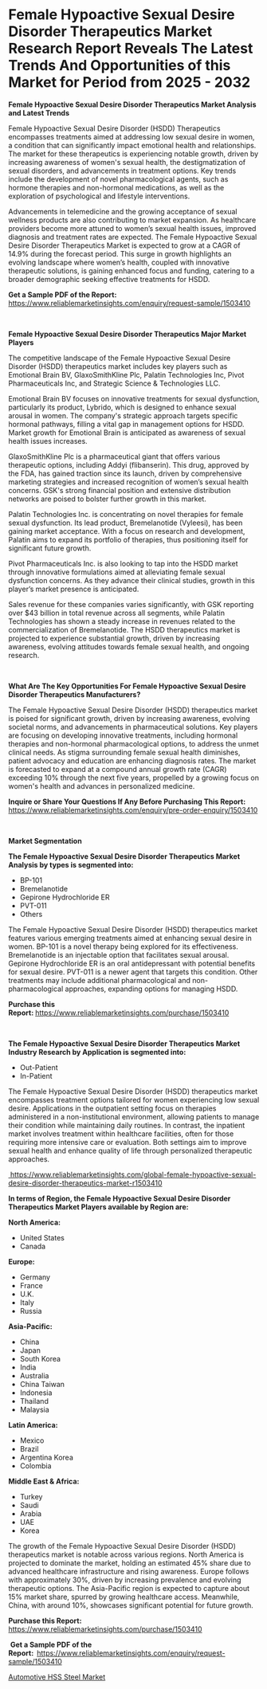 <p><h1>Female Hypoactive Sexual Desire Disorder Therapeutics Market Research Report Reveals The Latest Trends And Opportunities of this Market for Period from 2025 - 2032</h1></p><p><strong>Female Hypoactive Sexual Desire Disorder Therapeutics Market Analysis and Latest Trends</strong></p>
<p><p>Female Hypoactive Sexual Desire Disorder (HSDD) Therapeutics encompasses treatments aimed at addressing low sexual desire in women, a condition that can significantly impact emotional health and relationships. The market for these therapeutics is experiencing notable growth, driven by increasing awareness of women's sexual health, the destigmatization of sexual disorders, and advancements in treatment options. Key trends include the development of novel pharmacological agents, such as hormone therapies and non-hormonal medications, as well as the exploration of psychological and lifestyle interventions. </p><p>Advancements in telemedicine and the growing acceptance of sexual wellness products are also contributing to market expansion. As healthcare providers become more attuned to women’s sexual health issues, improved diagnosis and treatment rates are expected. The Female Hypoactive Sexual Desire Disorder Therapeutics Market is expected to grow at a CAGR of 14.9% during the forecast period. This surge in growth highlights an evolving landscape where women’s health, coupled with innovative therapeutic solutions, is gaining enhanced focus and funding, catering to a broader demographic seeking effective treatments for HSDD.</p></p>
<p><strong>Get a Sample PDF of the Report:&nbsp;</strong> <a href="https://www.reliablemarketinsights.com/enquiry/request-sample/1503410?utm_campaign=2888&utm_medium=2&utm_source=Github&utm_content=ia&utm_term=23032025&utm_id=female-hypoactive-sexual-desire-disorder-therapeutics">https://www.reliablemarketinsights.com/enquiry/request-sample/1503410</a></p>
<p>&nbsp;</p>
<p><strong>Female Hypoactive Sexual Desire Disorder Therapeutics Major Market Players</strong></p>
<p><p>The competitive landscape of the Female Hypoactive Sexual Desire Disorder (HSDD) therapeutics market includes key players such as Emotional Brain BV, GlaxoSmithKline Plc, Palatin Technologies Inc, Pivot Pharmaceuticals Inc, and Strategic Science & Technologies LLC. </p><p>Emotional Brain BV focuses on innovative treatments for sexual dysfunction, particularly its product, Lybrido, which is designed to enhance sexual arousal in women. The company's strategic approach targets specific hormonal pathways, filling a vital gap in management options for HSDD. Market growth for Emotional Brain is anticipated as awareness of sexual health issues increases.</p><p>GlaxoSmithKline Plc is a pharmaceutical giant that offers various therapeutic options, including Addyi (flibanserin). This drug, approved by the FDA, has gained traction since its launch, driven by comprehensive marketing strategies and increased recognition of women’s sexual health concerns. GSK's strong financial position and extensive distribution networks are poised to bolster further growth in this market.</p><p>Palatin Technologies Inc. is concentrating on novel therapies for female sexual dysfunction. Its lead product, Bremelanotide (Vyleesi), has been gaining market acceptance. With a focus on research and development, Palatin aims to expand its portfolio of therapies, thus positioning itself for significant future growth.</p><p>Pivot Pharmaceuticals Inc. is also looking to tap into the HSDD market through innovative formulations aimed at alleviating female sexual dysfunction concerns. As they advance their clinical studies, growth in this player’s market presence is anticipated.</p><p>Sales revenue for these companies varies significantly, with GSK reporting over $43 billion in total revenue across all segments, while Palatin Technologies has shown a steady increase in revenues related to the commercialization of Bremelanotide. The HSDD therapeutics market is projected to experience substantial growth, driven by increasing awareness, evolving attitudes towards female sexual health, and ongoing research.</p></p>
<p>&nbsp;</p>
<p><strong>What Are The Key Opportunities For Female Hypoactive Sexual Desire Disorder Therapeutics Manufacturers?</strong></p>
<p><p>The Female Hypoactive Sexual Desire Disorder (HSDD) therapeutics market is poised for significant growth, driven by increasing awareness, evolving societal norms, and advancements in pharmaceutical solutions. Key players are focusing on developing innovative treatments, including hormonal therapies and non-hormonal pharmacological options, to address the unmet clinical needs. As stigma surrounding female sexual health diminishes, patient advocacy and education are enhancing diagnosis rates. The market is forecasted to expand at a compound annual growth rate (CAGR) exceeding 10% through the next five years, propelled by a growing focus on women's health and advances in personalized medicine.</p></p>
<p><strong>Inquire or Share Your Questions If Any Before Purchasing This Report:</strong> <a href="https://www.reliablemarketinsights.com/enquiry/pre-order-enquiry/1503410?utm_campaign=2888&utm_medium=2&utm_source=Github&utm_content=ia&utm_term=23032025&utm_id=female-hypoactive-sexual-desire-disorder-therapeutics">https://www.reliablemarketinsights.com/enquiry/pre-order-enquiry/1503410</a></p>
<p>&nbsp;</p>
<p><strong>Market Segmentation</strong></p>
<p><strong>The Female Hypoactive Sexual Desire Disorder Therapeutics Market Analysis by types is segmented into:</strong></p>
<p><ul><li>BP-101</li><li>Bremelanotide</li><li>Gepirone Hydrochloride ER</li><li>PVT-011</li><li>Others</li></ul></p>
<p><p>The Female Hypoactive Sexual Desire Disorder (HSDD) therapeutics market features various emerging treatments aimed at enhancing sexual desire in women. BP-101 is a novel therapy being explored for its effectiveness. Bremelanotide is an injectable option that facilitates sexual arousal. Gepirone Hydrochloride ER is an oral antidepressant with potential benefits for sexual desire. PVT-011 is a newer agent that targets this condition. Other treatments may include additional pharmacological and non-pharmacological approaches, expanding options for managing HSDD.</p></p>
<p><strong>Purchase this Report:&nbsp;</strong><a href="https://www.reliablemarketinsights.com/purchase/1503410?utm_campaign=2888&utm_medium=2&utm_source=Github&utm_content=ia&utm_term=23032025&utm_id=female-hypoactive-sexual-desire-disorder-therapeutics">https://www.reliablemarketinsights.com/purchase/1503410</a></p>
<p>&nbsp;</p>
<p><strong>The Female Hypoactive Sexual Desire Disorder Therapeutics Market Industry Research by Application is segmented into:</strong></p>
<p><ul><li>Out-Patient</li><li>In-Patient</li></ul></p>
<p><p>The Female Hypoactive Sexual Desire Disorder (HSDD) therapeutics market encompasses treatment options tailored for women experiencing low sexual desire. Applications in the outpatient setting focus on therapies administered in a non-institutional environment, allowing patients to manage their condition while maintaining daily routines. In contrast, the inpatient market involves treatment within healthcare facilities, often for those requiring more intensive care or evaluation. Both settings aim to improve sexual health and enhance quality of life through personalized therapeutic approaches.</p></p>
<p><a href="https://www.reliablemarketinsights.com/global-female-hypoactive-sexual-desire-disorder-therapeutics-market-r1503410?utm_campaign=2888&utm_medium=2&utm_source=Github&utm_content=ia&utm_term=23032025&utm_id=female-hypoactive-sexual-desire-disorder-therapeutics">&nbsp;https://www.reliablemarketinsights.com/global-female-hypoactive-sexual-desire-disorder-therapeutics-market-r1503410</a></p>
<p><strong>In terms of Region, the Female Hypoactive Sexual Desire Disorder Therapeutics Market Players available by Region are:</strong></p>
<p>
    <p> <strong> North America: </strong>
        <ul>
            <li>United States</li>
            <li>Canada</li>
        </ul>
        </p> 
    <p> <strong> Europe: </strong>
        <ul>
            <li>Germany</li>
            <li>France</li>
            <li>U.K.</li>
            <li>Italy</li>
            <li>Russia</li>
        </ul>
        </p> 
    <p> <strong> Asia-Pacific: </strong>
        <ul>
            <li>China</li>
            <li>Japan</li>
            <li>South Korea</li>
            <li>India</li>
            <li>Australia</li>
            <li>China Taiwan</li>
            <li>Indonesia</li>
            <li>Thailand</li>
            <li>Malaysia</li>
        </ul>
        </p> 
    <p> <strong> Latin America: </strong>
        <ul>
            <li>Mexico</li>
            <li>Brazil</li>
            <li>Argentina Korea</li>
            <li>Colombia</li>
        </ul>
        </p> 
    <p> <strong> Middle East & Africa: </strong>
        <ul>
            <li>Turkey</li>
            <li>Saudi</li>
            <li>Arabia</li>
            <li>UAE</li>
            <li>Korea</li>
        </ul>
    </p>
    </p>
<p><p>The growth of the Female Hypoactive Sexual Desire Disorder (HSDD) therapeutics market is notable across various regions. North America is projected to dominate the market, holding an estimated 45% share due to advanced healthcare infrastructure and rising awareness. Europe follows with approximately 30%, driven by increasing prevalence and evolving therapeutic options. The Asia-Pacific region is expected to capture about 15% market share, spurred by growing healthcare access. Meanwhile, China, with around 10%, showcases significant potential for future growth.</p></p>
<p><strong>Purchase this Report: </strong><a href="https://www.reliablemarketinsights.com/purchase/1503410?utm_campaign=2888&utm_medium=2&utm_source=Github&utm_content=ia&utm_term=23032025&utm_id=female-hypoactive-sexual-desire-disorder-therapeutics">https://www.reliablemarketinsights.com/purchase/1503410</a></p>
<p>&nbsp;<strong>Get a Sample PDF of the Report:&nbsp;&nbsp;</strong><a href="https://www.reliablemarketinsights.com/enquiry/request-sample/1503410?utm_campaign=2888&utm_medium=2&utm_source=Github&utm_content=ia&utm_term=23032025&utm_id=female-hypoactive-sexual-desire-disorder-therapeutics">https://www.reliablemarketinsights.com/enquiry/request-sample/1503410</a></p>
<p><strong></strong></p>
<p><p><a href="https://github.com/briandahm87/Market-Research-Report-List-1/blob/main/automotive-hss-steel-market.md?utm_campaign=2888&utm_medium=2&utm_source=Github&utm_content=ia&utm_term=23032025&utm_id=female-hypoactive-sexual-desire-disorder-therapeutics">Automotive HSS Steel Market</a></p></p>